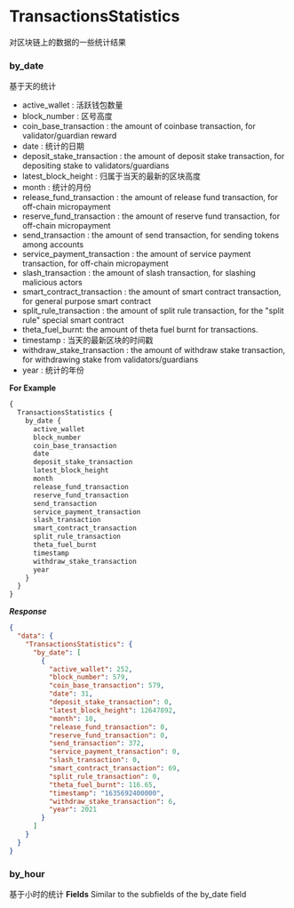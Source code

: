 # TransactionsStatistics

对区块链上的数据的一些统计结果

### by_date

基于天的统计

- active_wallet : 活跃钱包数量
- block_number : 区号高度
- coin_base_transaction : the amount of coinbase transaction, for validator/guardian reward
- date : 统计的日期
- deposit_stake_transaction : the amount of deposit stake transaction, for depositing stake to validators/guardians
- latest_block_height : 归属于当天的最新的区块高度
- month : 统计的月份
- release_fund_transaction : the amount of release fund transaction, for off-chain micropayment
- reserve_fund_transaction : the amount of reserve fund transaction, for off-chain micropayment
- send_transaction : the amount of send transaction, for sending tokens among accounts
- service_payment_transaction : the amount of service payment transaction, for off-chain micropayment
- slash_transaction : the amount of slash transaction, for slashing malicious actors
- smart_contract_transaction : the amount of smart contract transaction, for general purpose smart contract
- split_rule_transaction : the amount of split rule transaction, for the "split rule" special smart contract
- theta_fuel_burnt: the amount of theta fuel burnt for transactions.
- timestamp : 当天的最新区块的时间戳
- withdraw_stake_transaction : the amount of withdraw stake transaction, for withdrawing stake from validators/guardians
- year : 统计的年份

**For Example**

```graphql
{
  TransactionsStatistics {
    by_date {
      active_wallet
      block_number
      coin_base_transaction
      date
      deposit_stake_transaction
      latest_block_height
      month
      release_fund_transaction
      reserve_fund_transaction
      send_transaction
      service_payment_transaction
      slash_transaction
      smart_contract_transaction
      split_rule_transaction
      theta_fuel_burnt
      timestamp
      withdraw_stake_transaction
      year
    }
  }
}
```

**_Response_**

```json
{
  "data": {
    "TransactionsStatistics": {
      "by_date": [
        {
          "active_wallet": 252,
          "block_number": 579,
          "coin_base_transaction": 579,
          "date": 31,
          "deposit_stake_transaction": 0,
          "latest_block_height": 12647892,
          "month": 10,
          "release_fund_transaction": 0,
          "reserve_fund_transaction": 0,
          "send_transaction": 372,
          "service_payment_transaction": 0,
          "slash_transaction": 0,
          "smart_contract_transaction": 69,
          "split_rule_transaction": 0,
          "theta_fuel_burnt": 116.65,
          "timestamp": "1635692400000",
          "withdraw_stake_transaction": 6,
          "year": 2021
        }
      ]
    }
  }
}
```

### by_hour

基于小时的统计
**Fields**
Similar to the subfields of the by_date field
